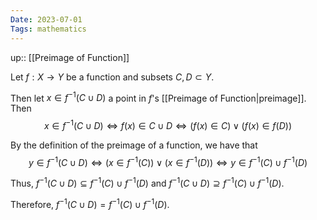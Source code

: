 ```yaml
---
Date: 2023-07-01
Tags: mathematics
---
```

up:: [[Preimage of Function]]

Let $f: X \to Y$ be a function and subsets $C, D \subset Y$.

Then let $x \in f^{-1}(C \cup D)$ a point in $f$'s [[Preimage of Function|preimage]]. Then
$$
x \in f^{-1}(C \cup D) \iff f(x) \in C \cup D \iff (f(x) \in C) \lor (f(x) \in f(D))
$$

By the definition of the preimage of a function, we have that 
$$
y \in f^{-1}(C \cup D) \iff (x \in f^{-1}(C)) \lor (x \in f^{-1}(D)) \iff y \in f^{-1}(C) \cup f^{-1}(D)
$$

Thus, $f^{-1}(C \cup D) \subseteq f^{-1}(C) \cup f^{-1}(D)$ and $f^{-1}(C \cup D) \supseteq f^{-1}(C) \cup f^{-1}(D)$. 

Therefore, $f^{-1}(C \cup D) = f^{-1}(C) \cup f^{-1}(D)$.
